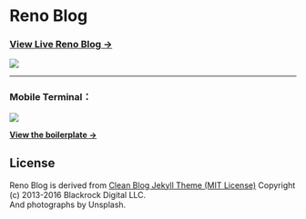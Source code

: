 # Reno Blog

### [View Live Reno Blog &rarr;](https://lskreno.vip)

![](https://lsklee1.github.io/img/blog-desktop.jpg)  

---
### Mobile Terminal：    
<img src="https://lsklee1.github.io/img/RenoBrowserRecord.gif" />


**[View the boilerplate &rarr;](http://huangxuan.me/huxblog-boilerplate/)**

## License

Reno Blog is derived from [Clean Blog Jekyll Theme (MIT License)](https://github.com/BlackrockDigital/startbootstrap-clean-blog-jekyll/)
Copyright (c) 2013-2016 Blackrock Digital LLC.  
And photographs by Unsplash.

